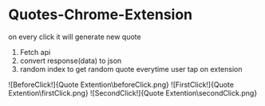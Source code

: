 # Quotes-Chrome-Extension
on every click it will generate new quote
 1. Fetch api
 2. convert response(data) to json
 3. random index to get random quote everytime user tap on extension


![BeforeClick!]{Quote Extention\beforeClick.png}
![FirstClick!]{Quote Extention\firstClick.png}
![SecondClick!]{Quote Extention\secondClick.png}
